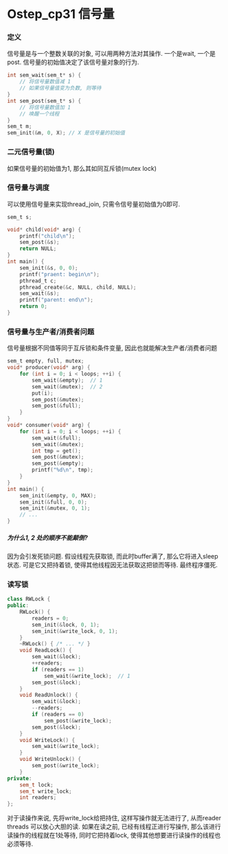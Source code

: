 # Ostep_cp31 信号量

### 定义

信号量是与一个整数关联的对象, 可以用两种方法对其操作. 一个是wait, 一个是post. 信号量的初始值决定了该信号量对象的行为. 

```c
int sem_wait(sem_t* s) {
    // 将信号量数值减 1
    // 如果信号量值变为负数, 则等待
}
int sem_post(sem_t* s) {
    // 将信号量数值加 1
    // 唤醒一个线程
}
sem_t m;
sem_init(&m, 0, X); // X 是信号量的初始值
```



### 二元信号量(锁)

如果信号量的初始值为1, 那么其如同互斥锁(mutex lock)



### 信号量与调度

可以使用信号量来实现thread_join, 只需令信号量初始值为0即可.

```c
sem_t s;

void* child(void* arg) {
    printf("child\n");
    sem_post(&s);
    return NULL;
}
int main() {
	sem_init(&s, 0, 0);
    printf("praent: begin\n");
    pthread_t c;
    pthread_create(&c, NULL, child, NULL);
    sem_wait(&s);
    printf("parent: end\n");
    return 0;
}
```



### 信号量与生产者/消费者问题

信号量根据不同值等同于互斥锁和条件变量,  因此也就能解决生产者/消费者问题

```c
sem_t empty, full, mutex;
void* producer(void* arg) {
    for (int i = 0; i < loops; ++i) {
        sem_wait(&empty);  // 1
        sem_wait(&mutex);  // 2
        put(i);
        sem_post(&mutex);
        sem_post(&full);
    }
}
void* consumer(void* arg) {
    for (int i = 0; i < loops; ++i) {
        sem_wait(&full);
        sem_wait(&mutex);
        int tmp = get();
        sem_post(&mutex);
        sem_post(&empty);
        printf("%d\n", tmp);
    }
}
int main() {
    sem_init(&empty, 0, MAX);
    sem_init(&full, 0, 0);
    sem_init(&mutex, 0, 1);
    // ...
}
```

##### 为什么1, 2 处的顺序不能颠倒?

因为会引发死锁问题. 假设线程先获取锁, 而此时buffer满了, 那么它将进入sleep状态. 可是它又把持着锁, 使得其他线程因无法获取这把锁而等待. 最终程序僵死.



### 读写锁

```cpp
class RWLock {
public:
    RWLock() {
        readers = 0;
        sem_init(&lock, 0, 1);
        sem_init(&write_lock, 0, 1);
    }
    ~RWLock() { /* ... */ }
    void ReadLock() {
        sem_wait(&lock);
        ++readers;
        if (readers == 1) 
            sem_wait(&write_lock);  // 1
        sem_post(&lock);
    }
    void ReadUnlock() {
        sem_wait(&lock);
        --readers;
        if (readers == 0) 
            sem_post(&write_lock);
        sem_post(&lock);
    }
    void WriteLock() {
        sem_wait(&write_lock);
    }
    void WriteUnlock() {
        sem_post(&write_lock);
    }
private:
    sem_t lock;
    sem_t write_lock;
    int readers;
};
```

对于读操作来说, 先将write_lock给把持住, 这样写操作就无法进行了, 从而reader threads 可以放心大胆的读. 如果在读之前, 已经有线程正进行写操作, 那么该进行读操作的线程就在1处等待, 同时它把持着lock, 使得其他想要进行读操作的线程也必须等待.

